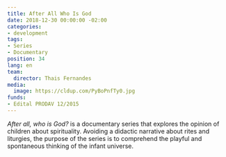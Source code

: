 ```yaml
---
title: After All Who Is God
date: 2018-12-30 00:00:00 -02:00
categories:
- development
tags:
- Series
- Documentary
position: 34
lang: en
team:
  director: Thais Fernandes
media:
  image: https://cldup.com/PyBoPnfTy0.jpg
funds:
- Edital PRODAV 12/2015
---
```


_After all, who is God?_ is a documentary series that explores the opinion of children about spirituality. Avoiding a didactic narrative about rites and liturgies, the purpose of the series is to comprehend the playful and spontaneous thinking of the infant universe.
